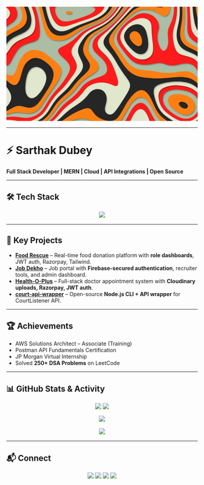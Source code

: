 <!-- Poster -->
<p align="center">
  <img src="https://raw.githubusercontent.com/sarthakdubeyy12/sarthakdubeyy12/main/git.png" 
       alt="Poster" 
       width="100%" 
       height="300px" 
       style="object-fit: cover;" />
</p>

---

# ⚡ Sarthak Dubey  
**Full Stack Developer | MERN | Cloud | API Integrations | Open Source**

---

## 🛠️ Tech Stack
<p align="center">
  <img src="https://skillicons.dev/icons?i=cpp,c,python,js,html,css,react,nextjs,redux,nodejs,express,fastapi,mongodb,mysql,redis,firebase,tailwind,bootstrap,git,github,postman,selenium,vercel&perline=10" />
</p>

---

## 🚀 Key Projects
- **[Food Rescue](https://github.com/sarthakdubeyy12/FoodRescue)** – Real-time food donation platform with **role dashboards**, JWT auth, Razorpay, Tailwind.  
- **[Job Dekho](https://github.com/sarthakdubeyy12/Job-Dekho)** – Job portal with **Firebase-secured authentication**, recruiter tools, and admin dashboard.  
- **[Health-O-Plus](https://github.com/sarthakdubeyy12/Health-O-Plus)** – Full-stack doctor appointment system with **Cloudinary uploads, Razorpay, JWT auth**.  
- **[court-api-wrapper](https://github.com/sarthakdubeyy12/court-api-wrapper)** – Open-source **Node.js CLI + API wrapper** for CourtListener API.  

---

## 🏆 Achievements
- AWS Solutions Architect – Associate (Training)  
- Postman API Fundamentals Certification  
- JP Morgan Virtual Internship  
- Solved **250+ DSA Problems** on LeetCode  

---

## 📊 GitHub Stats & Activity
<p align="center">
  <img src="https://github-readme-stats.vercel.app/api?username=sarthakdubeyy12&show_icons=true&theme=radical" height="180"/>
  <img src="https://github-readme-stats.vercel.app/api/top-langs/?username=sarthakdubeyy12&layout=compact&theme=radical" height="180"/>
</p>

<p align="center">
  <img src="https://github-readme-streak-stats.herokuapp.com/?user=sarthakdubeyy12&theme=radical" height="180"/>
</p>

<p align="center">
  <img src="https://github-contributor-stats.vercel.app/api?username=sarthakdubeyy12&limit=5&theme=radical&combine_all_yearly_contributions=true" height="200"/>
</p>

---

## 📬 Connect
<p align="center">
  <a href="mailto:dubeysarthak47@gmail.com"><img src="https://img.shields.io/badge/Gmail-red?logo=gmail&logoColor=white" /></a>
  <a href="sarthak-portfolio-website.vercel.app/"><img src="https://img.shields.io/badge/Portfolio-blue?logo=vercel" /></a>
  <a href="https://linkedin.com/in/sarthak-dubey13/"><img src="https://img.shields.io/badge/LinkedIn-blue?logo=linkedin" /></a>
  <a href="https://github.com/sarthakdubeyy12"><img src="https://img.shields.io/badge/GitHub-black?logo=github" /></a>
</p>
